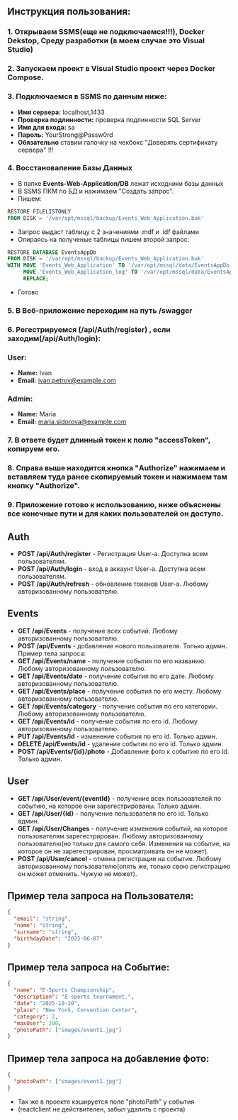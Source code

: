 ## Инструкция пользования:
### 1. Открываем SSMS(еще не подключаемся!!!), Docker Dekstop, Среду разработки (в моем случае это Visual Studio)
### 2. Запускаем проект в Visual Studio проект через Docker Compose.
### 3. Подключаемся в SSMS по данным ниже:
- **Имя сервера:** localhost,1433
- **Проверка подлинности:** проверка подлинности SQL Server
- **Имя для входа:** sa
- **Пароль:** YourStrong@Passw0rd
- **Обязательно** ставим галочку на чекбокс "Доверять сертификату сервера" !!!
### 4. Восстановаление Базы Данных
- В папке **Events-Web-Application/DB** лежат исходники базы данных
- В SSMS ПКМ по БД и нажимаем "Создать запрос".
- Пишем:
```sql
RESTORE FILELISTONLY
FROM DISK = '/var/opt/mssql/backup/Events_Web_Application.bak'
```
- Запрос выдаст таблицу с 2 значениями .mdf и .idf файлами
- Опираясь на полученые таблицы пишем второй запрос:
```sql
RESTORE DATABASE EventsAppDb
FROM DISK = '/var/opt/mssql/backup/Events_Web_Application.bak'
WITH MOVE 'Events_Web_Application' TO '/var/opt/mssql/data/EventsAppDb.mdf',
     MOVE 'Events_Web_Application_log' TO '/var/opt/mssql/data/EventsAppDb_log.ldf',
     REPLACE;
```
- Готово
### 5. В Веб-приложение переходим на путь /swagger
### 6. Регестрируемся (/api/Auth/register) , если заходим(/api/Auth/login):
### User: 
- **Name:** Ivan
- **Email:** ivan.petrov@example.com

### Admin: 
- **Name:** Maria 
- **Email:** maria.sidorova@example.com

### 7. В ответе будет длинный токен к полю "accessToken", копируем его.
### 8. Справа выше находится кнопка "Authorize" нажимаем и вставляем туда ранее скопируемый токен и нажимаем там кнопку "Authorize".
### 9. Приложение готово к использованию, ниже объяснены все конечные пути и для каких пользователей он доступо.

## Auth
- **POST /api/Auth/register** - Регистрация User-а. Доступна всем пользователям. 
- **POST /api/Auth/login** - вход в аккаунт User-а. Доступна всем пользователям.
- **POST /api/Auth/refresh** - обновление токенов User-a. Любому авторизованному пользователю.

## Events
- **GET /api/Events** - получение всех событий. Любому авторизованному пользователю.
- **POST /api/Events** - добавление нового пользователя. Только админ. Пример тела запроса:
- **GET /api/Events/name** - получение события по его названию. Любому авторизованному пользователю.
- **GET /api/Events/date** - получение события по его дате. Любому авторизованному пользователю.
- **GET /api/Events/place** - получение события по его месту. Любому авторизованному пользователю.
- **GET /api/Events/category** - получение события по его категории. Любому авторизованному пользователю.
- **GET /api/Events/id** - получение события по его id. Любому авторизованному пользователю.
- **PUT /api/Events/id** - изменение события по его id. Только админ.
- **DELETE /api/Events/id** - удаление события по его id. Только админ.
- **POST /api/Events/{id}/photo** - Добавление фото к событию по его Id. Только админ. 

## User
- **GET /api/User/event/{eventId}** - получение всех пользоавтелей по событию, на которое они зарегестрированы. Только админ.
- **GET /api/User/{Id}** - получение пользователя по его id. Только админ.
- **GET /api/User/Changes** - получение изменения событий, на которое пользователям зарегестрирован. Любому авторизованному пользователю(но только для самого себя. Изменения на событие, на которое он не зарегестрирован, просматривать он не может).
- **POST /api/User/cancel** - отмена регистрации на событие. Любому авторизованному пользователю(опять же, только свою регистрацию он может отменить. Чужую не может).

## Пример тела запроса на Пользователя:
```json
{
  "email": "string",
  "name": "string",
  "surname": "string",
  "birthdayDate": "2025-06-07"
}
```

## Пример тела запроса на Событие:
```json
{
  "name": "E-Sports Championship",
  "description": "E-sports tournament.",
  "date": "2025-10-20",
  "place": "New York, Convention Center",
  "category": 2,
  "maxUser": 200,
  "photoPath": ["images/event1.jpg"]
}
```

## Пример тела запроса на добавление фото:
```json
{
  "photoPath": ["images/event1.jpg"]
}
```

- Так же в проекте кэшируется поле "photoPath" у события
- (reactclient не действителен, забыл удалить с проекта)

